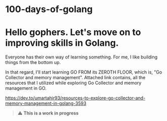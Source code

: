 # 100-days-of-golang

# Hello gophers. Let's move on to improving skills in Golang.

Everyone has their own way of learning something. For me, I like building things from the bottom up. 

In that regard, I'll start learning GO FROM its ZEROTH FLOOR, which is, "Go Collector and memory management". Attached link contains, all the resources that I utilized while exploring Go Collector and memory management in GO. 


https://dev.to/umartahir93/resources-to-explore-go-collector-and-memory-management-in-golang-3593

> :warning: **This is a work in progress**
